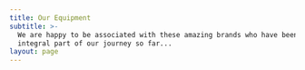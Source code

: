 ```yaml
---
title: Our Equipment
subtitle: >-
  We are happy to be associated with these amazing brands who have been an
  integral part of our journey so far...
layout: page
---
```

<div align="center">
<img src="

